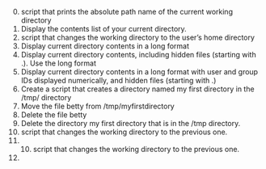 0. script that prints the absolute path name of the current working directory
1. Display the contents list of your current directory.
2. script that changes the working directory to the user’s home directory
3. Display current directory contents in a long format
4. Display current directory contents, including hidden files (starting with .). Use the long format
5. Display current directory contents in a long format with user and group IDs displayed numerically, and hidden files (starting with .)
6. Create a script that creates a directory named my first directory in the /tmp/ directory
7. Move the file betty from /tmp/myfirstdirectory
8. Delete the file betty
9. Delete the directory my first directory that is in the /tmp directory.
10. script that changes the working directory to the previous one.
11. 10. script that changes the working directory to the previous one.
11. 
